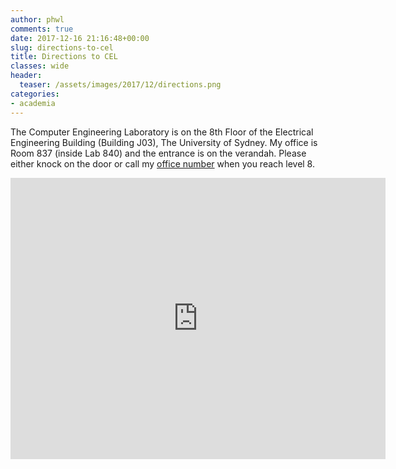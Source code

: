 ```yaml
---
author: phwl
comments: true
date: 2017-12-16 21:16:48+00:00
slug: directions-to-cel
title: Directions to CEL
classes: wide
header:
  teaser: /assets/images/2017/12/directions.png
categories:
- academia
---
```


The Computer Engineering Laboratory is on the 8th Floor of the Electrical Engineering Building (Building J03), The University of Sydney. My office is Room 837 (inside Lab 840) and the entrance is on the verandah. Please either knock on the door or call my [office number](/about) when you reach level 8.


<iframe src="https://www.google.com/maps/embed?pb=!1m18!1m12!1m3!1d3312.0103306781425!2d151.1913666504346!3d-33.889387780555595!2m3!1f0!2f0!3f0!3m2!1i1024!2i768!4f13.1!3m3!1m2!1s0x6b12b1d6bca13bd9%3A0x43ca69e7b2071b6c!2sElectrical%20Engineering%20Building%20(J03)!5e0!3m2!1sen!2s!4v1570243690153!5m2!1sen!2s" width="600" height="450" frameborder="0" style="border:0;" allowfullscreen=""></iframe>
